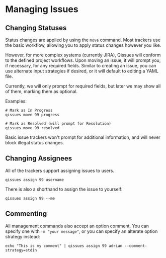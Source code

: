 # Managing Issues

## Changing Statuses

Status changes are applied by using the `move` command. Most trackers use the basic workflow, allowing you to apply status changes however you like.

However, for more complex systems (currently JIRA), Qissues will conform to the defined project workflows. Upon moving an issue, it will prompt you, if necessary, for any required fields. Similar to creating an issue, you can use alternate input strategies if desired, or it will default to editing a YAML file.

Currently, we will only prompt for required fields, but later we may show all of them, marking them as optional.

Examples:

    # Mark as In Progress
    qissues move 99 progress

    # Mark as Resolved (will prompt for Resolution)
    qissues move 99 resolved

Basic issue trackers won't prompt for additional information, and will never block illegal status changes.

## Changing Assignees

All of the trackers support assigning issues to users.

    qissues assign 99 username

There is also a shorthand to assign the issue to yourself:

    qissues assign 99 --me

## Commenting

All management commands also accept an option comment. You can specify one with `-m "your message"`, or you can specify an alterate option strategy instead:

    echo "This is my comment" | qissues assign 99 adrian --comment-strategy=stdin
